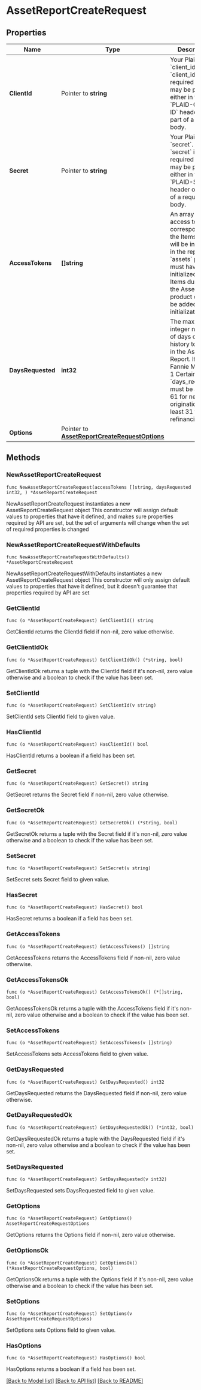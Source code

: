 # AssetReportCreateRequest

## Properties

Name | Type | Description | Notes
------------ | ------------- | ------------- | -------------
**ClientId** | Pointer to **string** | Your Plaid API &#x60;client_id&#x60;. The &#x60;client_id&#x60; is required and may be provided either in the &#x60;PLAID-CLIENT-ID&#x60; header or as part of a request body. | [optional] 
**Secret** | Pointer to **string** | Your Plaid API &#x60;secret&#x60;. The &#x60;secret&#x60; is required and may be provided either in the &#x60;PLAID-SECRET&#x60; header or as part of a request body. | [optional] 
**AccessTokens** | **[]string** | An array of access tokens corresponding to the Items that will be included in the report. The &#x60;assets&#x60; product must have been initialized for the Items during link; the Assets product cannot be added after initialization. | 
**DaysRequested** | **int32** | The maximum integer number of days of history to include in the Asset Report. If using Fannie Mae Day 1 Certainty, &#x60;days_requested&#x60; must be at least 61 for new originations or at least 31 for refinancings. | 
**Options** | Pointer to [**AssetReportCreateRequestOptions**](AssetReportCreateRequestOptions.md) |  | [optional] 

## Methods

### NewAssetReportCreateRequest

`func NewAssetReportCreateRequest(accessTokens []string, daysRequested int32, ) *AssetReportCreateRequest`

NewAssetReportCreateRequest instantiates a new AssetReportCreateRequest object
This constructor will assign default values to properties that have it defined,
and makes sure properties required by API are set, but the set of arguments
will change when the set of required properties is changed

### NewAssetReportCreateRequestWithDefaults

`func NewAssetReportCreateRequestWithDefaults() *AssetReportCreateRequest`

NewAssetReportCreateRequestWithDefaults instantiates a new AssetReportCreateRequest object
This constructor will only assign default values to properties that have it defined,
but it doesn't guarantee that properties required by API are set

### GetClientId

`func (o *AssetReportCreateRequest) GetClientId() string`

GetClientId returns the ClientId field if non-nil, zero value otherwise.

### GetClientIdOk

`func (o *AssetReportCreateRequest) GetClientIdOk() (*string, bool)`

GetClientIdOk returns a tuple with the ClientId field if it's non-nil, zero value otherwise
and a boolean to check if the value has been set.

### SetClientId

`func (o *AssetReportCreateRequest) SetClientId(v string)`

SetClientId sets ClientId field to given value.

### HasClientId

`func (o *AssetReportCreateRequest) HasClientId() bool`

HasClientId returns a boolean if a field has been set.

### GetSecret

`func (o *AssetReportCreateRequest) GetSecret() string`

GetSecret returns the Secret field if non-nil, zero value otherwise.

### GetSecretOk

`func (o *AssetReportCreateRequest) GetSecretOk() (*string, bool)`

GetSecretOk returns a tuple with the Secret field if it's non-nil, zero value otherwise
and a boolean to check if the value has been set.

### SetSecret

`func (o *AssetReportCreateRequest) SetSecret(v string)`

SetSecret sets Secret field to given value.

### HasSecret

`func (o *AssetReportCreateRequest) HasSecret() bool`

HasSecret returns a boolean if a field has been set.

### GetAccessTokens

`func (o *AssetReportCreateRequest) GetAccessTokens() []string`

GetAccessTokens returns the AccessTokens field if non-nil, zero value otherwise.

### GetAccessTokensOk

`func (o *AssetReportCreateRequest) GetAccessTokensOk() (*[]string, bool)`

GetAccessTokensOk returns a tuple with the AccessTokens field if it's non-nil, zero value otherwise
and a boolean to check if the value has been set.

### SetAccessTokens

`func (o *AssetReportCreateRequest) SetAccessTokens(v []string)`

SetAccessTokens sets AccessTokens field to given value.


### GetDaysRequested

`func (o *AssetReportCreateRequest) GetDaysRequested() int32`

GetDaysRequested returns the DaysRequested field if non-nil, zero value otherwise.

### GetDaysRequestedOk

`func (o *AssetReportCreateRequest) GetDaysRequestedOk() (*int32, bool)`

GetDaysRequestedOk returns a tuple with the DaysRequested field if it's non-nil, zero value otherwise
and a boolean to check if the value has been set.

### SetDaysRequested

`func (o *AssetReportCreateRequest) SetDaysRequested(v int32)`

SetDaysRequested sets DaysRequested field to given value.


### GetOptions

`func (o *AssetReportCreateRequest) GetOptions() AssetReportCreateRequestOptions`

GetOptions returns the Options field if non-nil, zero value otherwise.

### GetOptionsOk

`func (o *AssetReportCreateRequest) GetOptionsOk() (*AssetReportCreateRequestOptions, bool)`

GetOptionsOk returns a tuple with the Options field if it's non-nil, zero value otherwise
and a boolean to check if the value has been set.

### SetOptions

`func (o *AssetReportCreateRequest) SetOptions(v AssetReportCreateRequestOptions)`

SetOptions sets Options field to given value.

### HasOptions

`func (o *AssetReportCreateRequest) HasOptions() bool`

HasOptions returns a boolean if a field has been set.


[[Back to Model list]](../README.md#documentation-for-models) [[Back to API list]](../README.md#documentation-for-api-endpoints) [[Back to README]](../README.md)



